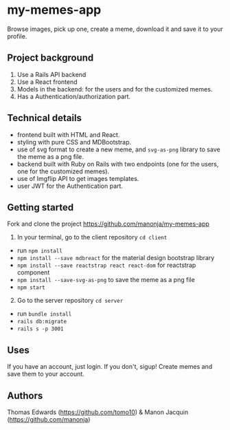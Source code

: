 # my-memes-app
Browse images, pick up one, create a meme, download it and save it to your profile.

## Project background
1. Use a Rails API backend 
2. Use a React frontend
3. Models in the backend: for the users and for the customized memes. 
4. Has a Authentication/authorization part. 

## Technical details
- frontend built with HTML and React.
- styling with pure CSS and MDBootstrap.
- use of svg format to create a new meme, and `svg-as-png` library to save the meme as a png file.
- backend built with Ruby on Rails with two endpoints (one for the users, one for the customized memes).
- use of Imgflip API to get images templates. 
- user JWT for the Authentication part.

## Getting started
Fork and clone the project https://github.com/manonja/my-memes-app 

1. In your terminal, go to the client repository `cd client` 
- run `npm install` 
- `npm install --save mdbreact` for the material design bootstrap library
- `npm install --save reactstrap react react-dom` for reactstrap component
- `npm install --save-svg-as-png` to save the meme as a png file
- `npm start`

2. Go to the server repository `cd server`
- run `bundle install`
- `rails db:migrate`
- `rails s -p 3001`

## Uses
If you have an account, just login. If you don't, sigup!
Create memes and save them to your account.

## Authors
Thomas Edwards (https://github.com/tomo10) & Manon Jacquin (https://github.com/manonja)
